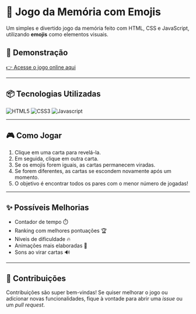 # 🧠 Jogo da Memória com Emojis

Um simples e divertido jogo da memória feito com HTML, CSS e JavaScript, utilizando **emojis** como elementos visuais.

## 🚀 Demonstração

[👉 Acesse o jogo online aqui](https://jonas-jt.github.io/Memory-Game/)

---

## 📦 Tecnologias Utilizadas

  ![HTML5](https://img.shields.io/badge/HTML5-E34F26?style=for-the-badge&logo=html5&logoColor=white)
  ![CSS3](https://img.shields.io/badge/CSS3-1572B6?style=for-the-badge&logo=css3&logoColor=white)
  ![Javascript](https://img.shields.io/badge/JavaScript-F7DF1E?style=for-the-badge&logo=javascript&logoColor=black)

---

## 🎮 Como Jogar

1. Clique em uma carta para revelá-la.
2. Em seguida, clique em outra carta.
3. Se os emojis forem iguais, as cartas permanecem viradas.
4. Se forem diferentes, as cartas se escondem novamente após um momento.
5. O objetivo é encontrar todos os pares com o menor número de jogadas!

---

## ✨ Possíveis Melhorias

- Contador de tempo ⏱️
- Ranking com melhores pontuações 🏆
- Níveis de dificuldade 🔥
- Animações mais elaboradas 🎨
- Sons ao virar cartas 🔊

---

## 🤝 Contribuições

Contribuições são super bem-vindas! Se quiser melhorar o jogo ou adicionar novas funcionalidades, fique à vontade para abrir uma *issue* ou um *pull request*.
